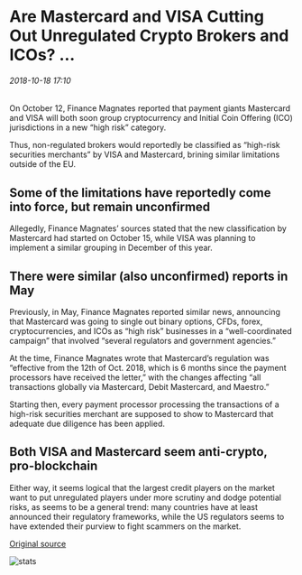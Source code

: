 # Are Mastercard and VISA Cutting Out Unregulated Crypto Brokers and ICOs? ...

###### 2018-10-18 17:10

On October 12, Finance Magnates reported that payment giants Mastercard and VISA will both soon group cryptocurrency and Initial Coin Offering (ICO) jurisdictions in a new “high risk” category.

Thus, non-regulated brokers would reportedly be classified as “high-risk securities merchants” by VISA and Mastercard, brining similar limitations outside of the EU.

## Some of the limitations have reportedly come into force, but remain unconfirmed

Allegedly, Finance Magnates’ sources stated that the new classification by Mastercard had started on October 15, while VISA was planning to implement a similar grouping in December of this year.

## There were similar (also unconfirmed) reports in May

Previously, in May, Finance Magnates reported similar news, announcing that Mastercard was going to single out binary options, CFDs, forex, cryptocurrencies, and ICOs as “high risk” businesses in a “well-coordinated campaign” that involved “several regulators and government agencies.”

At the time, Finance Magnates wrote that Mastercard’s regulation was “effective from the 12th of Oct. 2018, which is 6 months since the payment processors have received the letter,” with the changes affecting “all transactions globally via Mastercard, Debit Mastercard, and Maestro.”

Starting then, every payment processor processing the transactions of a high-risk securities merchant are supposed to show to Mastercard that adequate due diligence has been applied.

## Both VISA and Mastercard seem anti-crypto, pro-blockchain

Either way, it seems logical that the largest credit players on the market want to put unregulated players under more scrutiny and dodge potential risks, as seems to be a general trend: many countries have at least announced their regulatory frameworks, while the US regulators seems to have extended their purview to fight scammers on the market.

[Original source](https://cointelegraph.com/news/are-mastercard-and-visa-cutting-out-unregulated-crypto-brokers-and-icos)

![stats](https://c.statcounter.com/11760860/0/a89fa40b/1/ "stats")
